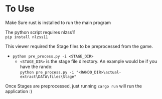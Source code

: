 # To Use
Make Sure rust is installed to run the main program

The python script requires nlzss11  
`pip install nlzss11`

This viewer required the Stage files to be preprocessed from the game.
- `python pre_process.py -i <STAGE_DIR>`
    - `<STAGE_DIR>` is the stage file directory. An example would be if you have the rando:  
    `python pre_process.py -i "<RANDO_DIR>\actual-extract\DATA\files\Stage"`

Once Stages are preprocessed, just running `cargo run` will run the application :)